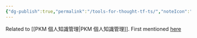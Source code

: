 ```yaml
---
{"dg-publish":true,"permalink":"/tools-for-thought-tf-ts/","noteIcon":"2"}
---
```


Related to [[PKM 個人知識管理\|PKM 個人知識管理]]. First mentioned [here](https://medium.com/@r.j.nestor/supercharge-your-productivity-three-recommended-tools-for-thought-f66e1f3f8692#:~:text=Tools%20for%20Thought%20(TfTs)%20are,develop%20the%20insight%20that%20emerges.)
